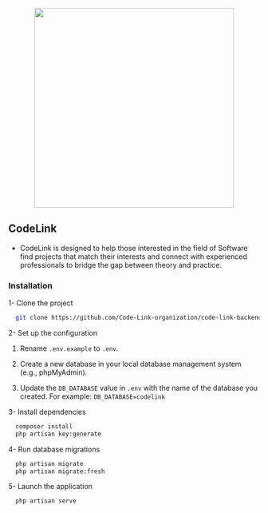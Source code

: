 <p align="center"><a href="https://laravel.com" target="_blank"><img src="https://raw.githubusercontent.com/laravel/art/master/logo-lockup/5%20SVG/2%20CMYK/1%20Full%20Color/laravel-logolockup-cmyk-red.svg" width="400"></a></p>



## CodeLink


- CodeLink is designed to help those interested in the field of Software find projects that match their interests and connect with experienced professionals to bridge the gap between theory and practice.

### Installation

1- Clone the project

```bash
  git clone https://github.com/Code-Link-organization/code-link-backend.git
```

2- Set up the configuration

1. Rename `.env.example` to `.env`.

2. Create a new database in your local database management system (e.g., phpMyAdmin).

3. Update the `DB_DATABASE` value in `.env` with the name of the database you created. For example: `DB_DATABASE=codelink`


3- Install dependencies

```bash
  composer install
  php artisan key:generate
```
4- Run database migrations

```bash
  php artisan migrate 
  php artisan migrate:fresh
```

5- Launch the application

```bash
  php artisan serve 
```